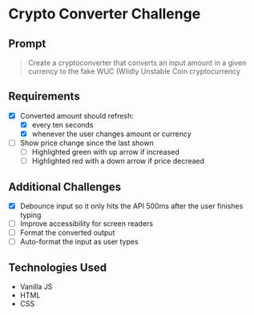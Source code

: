 # Crypto Converter Challenge

## Prompt

>Create a cryptoconverter that converts an input amount in a given currency to the fake WUC (Wildly Unstable Coin cryptocurrency

## Requirements

- [x] Converted amount should refresh:
	- [x] every ten seconds
	- [x] whenever the user changes amount or currency
- [ ] Show price change since the last shown
	- [ ] Highlighted green with up arrow if increased
	- [ ] Highlighted red with a down arrow if price decreaed

## Additional Challenges

- [x] Debounce input so it only hits the API 500ms after the user finishes typing
- [ ] Improve accessibility for screen readers
- [ ] Format the converted output
- [ ] Auto-format the input as user types

## Technologies Used

- Vanilla JS
- HTML
- CSS
